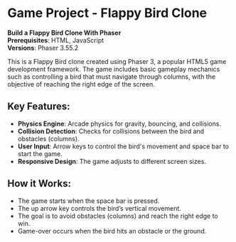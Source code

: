 # Game Project - Flappy Bird Clone

**Build a Flappy Bird Clone With Phaser**  
**Prerequisites**: HTML, JavaScript  
**Versions**: Phaser 3.55.2

This is a Flappy Bird clone created using Phaser 3, a popular HTML5 game development framework. The game includes basic gameplay mechanics such as controlling a bird that must navigate through columns, with the objective of reaching the right edge of the screen.

## Key Features:
- **Physics Engine**: Arcade physics for gravity, bouncing, and collisions.
- **Collision Detection**: Checks for collisions between the bird and obstacles (columns).
- **User Input**: Arrow keys to control the bird's movement and space bar to start the game.
- **Responsive Design**: The game adjusts to different screen sizes.

## How it Works:
- The game starts when the space bar is pressed.
- The up arrow key controls the bird’s vertical movement.
- The goal is to avoid obstacles (columns) and reach the right edge to win.
- Game-over occurs when the bird hits an obstacle or the ground.
